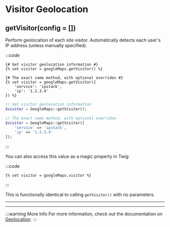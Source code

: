# Visitor Geolocation

## getVisitor(config = [])

Perform geolocation of each site visitor. Automatically detects each user's IP address (unless manually specified).

:::code
```twig
{# Get visitor geolocation information #}
{% set visitor = googleMaps.getVisitor() %}

{# The exact same method, with optional overrides #}
{% set visitor = googleMaps.getVisitor({
    'service': 'ipstack',
    'ip': '1.2.3.4'
}) %}
```
```php
// Get visitor geolocation information
$visitor = GoogleMaps::getVisitor();

// The exact same method, with optional overrides
$visitor = GoogleMaps::getVisitor([
    'service' => 'ipstack',
    'ip' => '1.2.3.4'
]);
```
:::

You can also access this value as a magic property in Twig:

:::code
```twig
{% set visitor = googleMaps.visitor %}
```
:::

This is functionally identical to calling `getVisitor()` with no parameters.

---
---

:::warning More Info
For more information, check out the documentation on [Geolocation](/geolocation/).
:::
